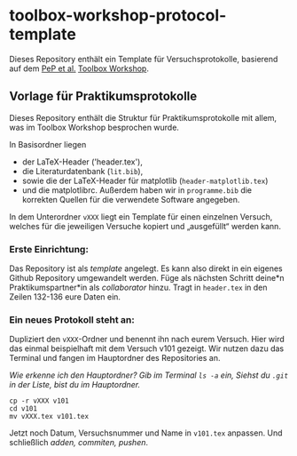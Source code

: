 # toolbox-workshop-protocol-template
Dieses Repository enthält ein Template für Versuchsprotokolle, basierend auf dem [PeP et al.](https://pep-dortmund.org) [Toolbox Workshop](https://toolbox.pep-dortmund.org).

## Vorlage für Praktikumsprotokolle

Dieses Repository enthält die Struktur für Praktikumsprotokolle mit allem,
was im Toolbox Workshop besprochen wurde.

In Basisordner liegen
- der LaTeX-Header ('header.tex'),
- die Literaturdatenbank (`lit.bib`),
- sowie die der LaTeX-Header für matplotlib (`header-matplotlib.tex`)
- und die matplotlibrc.
Außerdem haben wir in `programme.bib` die korrekten Quellen für die verwendete Software angegeben.

In dem Unterordner `vXXX` liegt ein Template für einen einzelnen Versuch,
welches für die jeweiligen Versuche kopiert und „ausgefüllt“ werden kann.

### Erste Einrichtung:

Das Repository ist als _template_ angelegt. Es kann also direkt in ein eigenes Github Repository umgewandelt werden.
Füge als nächsten Schritt deine\*n Praktikumspartner\*in als _collaborator_ hinzu.
Tragt in `header.tex` in den Zeilen 132-136 eure Daten ein.

### Ein neues Protokoll steht an:

Dupliziert den `vXXX`-Ordner und benennt ihn nach eurem Versuch.
Hier wird das einmal beispielhaft mit dem Versuch v101 gezeigt.
Wir nutzen dazu das Terminal und fangen im Hauptordner des Repositories an.

_Wie erkenne ich den Hauptordner? Gib im Terminal `ls -a` ein,
Siehst du `.git` in der Liste, bist du im Hauptordner._

```
cp -r vXXX v101
cd v101
mv vXXX.tex v101.tex
```

Jetzt noch Datum, Versuchsnummer und Name in `v101.tex` anpassen.
Und schließlich _adden, commiten, pushen_.
